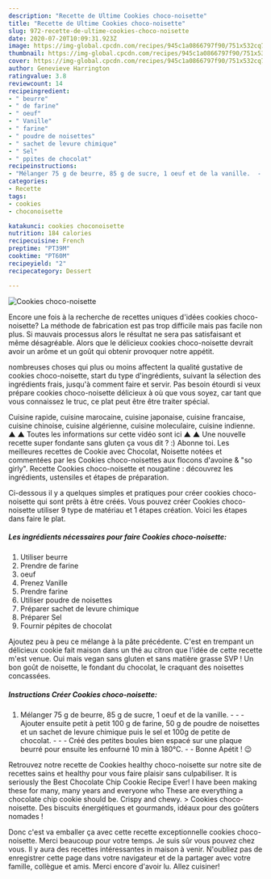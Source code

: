 ```yaml
---
description: "Recette de Ultime Cookies choco-noisette"
title: "Recette de Ultime Cookies choco-noisette"
slug: 972-recette-de-ultime-cookies-choco-noisette
date: 2020-07-20T10:09:31.923Z
image: https://img-global.cpcdn.com/recipes/945c1a0866797f90/751x532cq70/cookies-choco-noisette-photo-principale-de-la-recette.jpg
thumbnail: https://img-global.cpcdn.com/recipes/945c1a0866797f90/751x532cq70/cookies-choco-noisette-photo-principale-de-la-recette.jpg
cover: https://img-global.cpcdn.com/recipes/945c1a0866797f90/751x532cq70/cookies-choco-noisette-photo-principale-de-la-recette.jpg
author: Genevieve Harrington
ratingvalue: 3.8
reviewcount: 14
recipeingredient:
- " beurre"
- " de farine"
- " oeuf"
- " Vanille"
- " farine"
- " poudre de noisettes"
- " sachet de levure chimique"
- " Sel"
- " ppites de chocolat"
recipeinstructions:
- "Mélanger 75 g de beurre, 85 g de sucre, 1 oeuf et de la vanille.  - Ajouter ensuite petit à petit 100 g de farine, 50 g de poudre de noisettes et un sachet de levure chimique puis le sel et 100g de petite de chocolat.  - Créé des petites boules bien espacé sur une plaque beurré pour ensuite les enfourné 10 min à 180°C.  Bonne Apétit ! 😉"
categories:
- Recette
tags:
- cookies
- choconoisette

katakunci: cookies choconoisette 
nutrition: 184 calories
recipecuisine: French
preptime: "PT39M"
cooktime: "PT60M"
recipeyield: "2"
recipecategory: Dessert

---
```



![Cookies choco-noisette](https://img-global.cpcdn.com/recipes/945c1a0866797f90/751x532cq70/cookies-choco-noisette-photo-principale-de-la-recette.jpg)

Encore une fois à la recherche de recettes uniques d'idées cookies choco-noisette? La méthode de fabrication est pas trop difficile mais pas facile non plus. Si mauvais processus alors le résultat ne sera pas satisfaisant et même désagréable. Alors que le délicieux cookies choco-noisette devrait avoir un arôme et un goût qui obtenir provoquer notre appétit.

nombreuses choses qui plus ou moins affectent la qualité gustative de cookies choco-noisette, start du type d'ingrédients, suivant la sélection des ingrédients frais, jusqu'à comment faire et servir. Pas besoin étourdi si veux prépare cookies choco-noisette délicieux à où que vous soyez, car tant que vous connaissez le truc, ce plat peut être être traiter spécial.

Cuisine rapide, cuisine marocaine, cuisine japonaise, cuisine francaise, cuisine chinoise, cuisine algérienne, cuisine moleculaire, cuisine indienne. ▲ ▲ Toutes les informations sur cette vidéo sont ici ▲ ▲ Une nouvelle recette super fondante sans gluten ça vous dit ? :) Abonne toi. Les meilleures recettes de Cookie avec Chocolat, Noisette notées et commentées par les Cookies choco-noisettes aux flocons d&#39;avoine &amp; &#34;so girly&#34;. Recette Cookies choco-noisette et nougatine : découvrez les ingrédients, ustensiles et étapes de préparation.


Ci-dessous il y a quelques simples et pratiques pour créer cookies choco-noisette qui sont prêts à être créés. Vous pouvez créer Cookies choco-noisette utiliser 9 type de matériau et 1 étapes création. Voici les étapes dans faire le plat.

<!--inarticleads1-->

##### Les ingrédients nécessaires pour faire Cookies choco-noisette:

1. Utiliser  beurre
1. Prendre  de farine
1.   oeuf
1. Prenez  Vanille
1. Prendre  farine
1. Utiliser  poudre de noisettes
1. Préparer  sachet de levure chimique
1. Préparer  Sel
1. Fournir  pépites de chocolat


Ajoutez peu à peu ce mélange à la pâte précédente. C&#39;est en trempant un délicieux cookie fait maison dans un thé au citron que l&#39;idée de cette recette m&#39;est venue. Oui mais vegan sans gluten et sans matière grasse SVP ! Un bon goût de noisette, le fondant du chocolat, le craquant des noisettes concassées. 

<!--inarticleads2-->

##### Instructions Créer Cookies choco-noisette:

1. Mélanger 75 g de beurre, 85 g de sucre, 1 oeuf et de la vanille. -  - - Ajouter ensuite petit à petit 100 g de farine, 50 g de poudre de noisettes et un sachet de levure chimique puis le sel et 100g de petite de chocolat. -  - - Créé des petites boules bien espacé sur une plaque beurré pour ensuite les enfourné 10 min à 180°C. -  - Bonne Apétit ! 😉


Retrouvez notre recette de Cookies healthy choco-noisette sur notre site de recettes sains et healthy pour vous faire plaisir sans culpabiliser. It is seriously the Best Chocolate Chip Cookie Recipe Ever! I have been making these for many, many years and everyone who These are everything a chocolate chip cookie should be. Crispy and chewy. &gt; Cookies choco-noisette. Des biscuits énergétiques et gourmands, idéaux pour des goûters nomades ! 


Donc c'est va emballer ça avec cette recette exceptionnelle cookies choco-noisette. Merci beaucoup pour votre temps. Je suis sûr vous pouvez chez vous. Il y aura des recettes  intéressantes in maison à venir. N'oubliez pas de enregistrer cette page dans votre navigateur et de la partager avec votre famille, collègue et amis. Merci encore d'avoir lu. Allez cuisiner!
